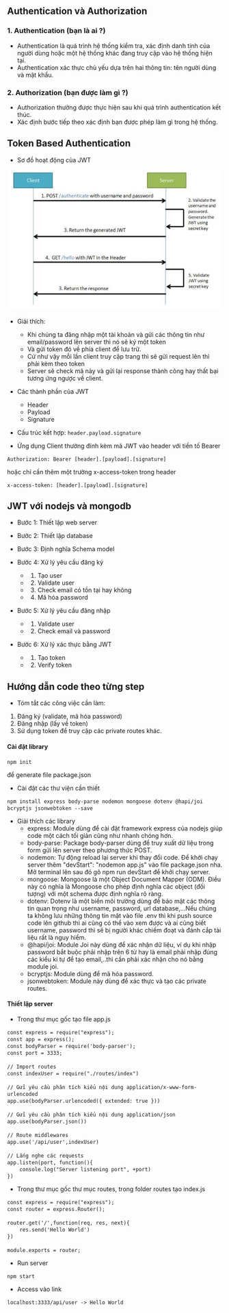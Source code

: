## Authentication và Authorization

### 1. Authentication (bạn là ai ?)
- Authentication là quá trình hệ thống kiểm tra, xác định danh tính của người dùng hoặc một hệ thống khác đang truy cập vào hệ thống hiện tại.
- Authentication xác thực chủ yếu dựa trên hai thông tin: tên người dùng và mật khẩu.

### 2. Authorization (bạn được làm gì ?)
- Authorization thường được thực hiện sau khi quá trình authentication kết thúc.
- Xác định bước tiếp theo xác định bạn được phép làm gì trong hệ thống.

## Token Based Authentication

- Sơ đồ hoạt động của JWT

![img_4.png](img_4.png)

- Giải thích:
  + Khi chúng ta đăng nhập một tài khoản và gửi các thông tin như email/password lên server thì nó sẽ ký một token
  + Và gửi token đó về phía client để lưu trữ.
  + Cứ như vậy mỗi lần client truy cập trang thì sẽ gửi request lên thì phải kèm theo token
  + Server sẽ check mã này và gửi lại response thành công hay thất bại tương ứng ngược về client.

- Các thành phần của JWT
    + Header
    + Payload
    + Signature
    
- Cấu trúc kết hợp: `header.payload.signature`
- Ứng dụng Client thường đính kèm mã JWT vào header với tiền tố Bearer

```angular2html
Authorization: Bearer [header].[payload].[signature]
```

hoặc chỉ cần thêm một trường x-access-token trong header

```angular2html
x-access-token: [header].[payload].[signature]
```

## JWT với nodejs và mongodb

- Bước 1: Thiết lập web server
- Bước 2: Thiết lập database
- Bước 3: Định nghĩa Schema model
- Bước 4: Xử lý yêu cầu đăng ký
  + 1. Tạo user
  + 2. Validate user
  + 3. Check email có tồn tại hay không
  + 4. Mã hóa password
- Bước 5: Xử lý yêu cầu đăng nhập
  + 1. Validate user
  + 2. Check email và password
  
- Bước 6: Xử lý xác thực bằng JWT
  + 1. Tạo token
  + 2. Verify token

## Hướng dẫn code theo từng step

- Tóm tắt các công việc cần làm:
1. Đăng ký (validate, mã hóa password)
2. Đăng nhập (lấy về token)
3. Sử dụng token để truy cập các private routes khác.

#### Cài đặt library

```angular2html
npm init 
```

để generate file package.json

- Cài đặt các thư viện cần thiết

```angular2html
npm install express body-parse nodemon mongoose dotenv @hapi/joi bcryptjs jsonwebtoken --save
```

- Giải thích các library
  + express: Module dùng để cài đặt framework express của nodejs giúp code một cách tối giản cũng như nhanh chóng hơn.
  + body-parse: Package body-parser dùng để truy xuất dữ liệu trong form gửi lên server theo phương thức POST.
  + nodemon: Tự động reload lại server khi thay đổi code. Để khởi chạy server thêm "devStart": "nodemon app.js" vào file package.json nha. Mở terminal lên sau đó gõ npm run devStart để khởi chạy server.
  + mongoose: Mongoose là một Object Document Mapper (ODM). Điều này có nghĩa là Mongoose cho phép định nghĩa các object (đối tượng) với một schema được định nghĩa rõ ràng.
  + dotenv: Dotenv là một biến môi trường dùng để bảo mật các thông tin quan trọng như username, password, url database,...Nếu chúng ta không lưu những thông tin mật vào file .env thì khi push source code lên github thì ai cũng có thể vào xem được và ai cũng biết username, password thì sẽ bị người khác chiếm đoạt và đánh cắp tài liệu rất là nguy hiểm.
  + @hapi/joi: Module Joi này dùng để xác nhận dữ liệu, ví dụ khi nhập password bắt buộc phải nhập trên 6 từ hay là email phải nhập đúng các kiểu kí tự để tạo email,..thì cần phải xác nhận cho nó bằng module joi.
  + bcryptjs: Module dùng để mã hóa password.
  + jsonwebtoken: Module này dùng để xác thực và tạo các private routes.

#### Thiết lập server

- Trong thư mục gốc tạo file app.js

```angular2html
const express = require("express");
const app = express();
const bodyParser = require('body-parser');
const port = 3333;

// Import routes
const indexUser = require("./routes/index")

// Gửi yêu cầu phân tích kiểu nội dung application/x-www-form-urlencoded
app.use(bodyParser.urlencoded({ extended: true }))

// Gửi yêu cầu phân tích kiểu nội dung application/json
app.use(bodyParser.json())

// Route middlewares
app.use('/api/user',indexUser)

// Lắng nghe các requests
app.listen(port, function(){
    console.log("Server listening port", +port)
})
```

- Trong thư mục gốc thư mục routes, trong folder routes tạo index.js

```angular2html
const express = require("express");
const router = express.Router();

router.get('/',function(req, res, next){
    res.send('Hello World')
})

module.exports = router;
```

- Run server

```angular2html
npm start
```

- Access vào link

```angular2html
localhost:3333/api/user -> Hello World
```